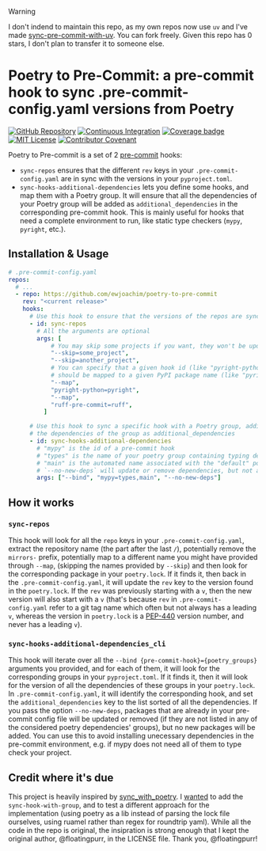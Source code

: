 > [!WARNING]
> I don't indend to maintain this repo, as my own repos now use `uv` and I've made [sync-pre-commit-with-uv](https://github.com/ewjoachim/sync-pre-commit-with-uv).
> You can fork freely. Given this repo has 0 stars, I don't plan to transfer it to someone else.

# Poetry to Pre-Commit: a pre-commit hook to sync .pre-commit-config.yaml versions from Poetry

[![GitHub Repository](https://img.shields.io/github/stars/ewjoachim/poetry_to_pre_commit?style=flat&logo=github&color=brightgreen)](https://github.com/ewjoachim/poetry_to_pre_commit/)
[![Continuous Integration](https://img.shields.io/github/actions/workflow/status/ewjoachim/poetry_to_pre_commit/ci.yml?logo=github&branch=main)](https://github.com/ewjoachim/poetry_to_pre_commit/actions?workflow=CI)
[![Coverage badge](https://raw.githubusercontent.com/ewjoachim/poetry_to_pre_commit/python-coverage-comment-action-data/badge.svg)](https://htmlpreview.github.io/?https://github.com/ewjoachim/poetry_to_pre_commit/blob/python-coverage-comment-action-data/htmlcov/index.html)
[![MIT License](https://img.shields.io/github/license/ewjoachim/poetry_to_pre_commit?logo=open-source-initiative&logoColor=white)](https://github.com/ewjoachim/poetry_to_pre_commit/blob/main/LICENSE.md)
[![Contributor Covenant](https://img.shields.io/badge/Contributor%20Covenant-v1.4%20adopted-ff69b4.svg)](https://github.com/ewjoachim/poetry_to_pre_commit/blob/main/CODE_OF_CONDUCT.md)

Poetry to Pre-commit is a set of 2 [pre-commit](https://pre-commit.com/) hooks:

- `sync-repos` ensures that the different `rev` keys in your
  `.pre-commit-config.yaml` are in sync with the versions in your
  `pyproject.toml`.
- `sync-hooks-additional-dependencies` lets you define some hooks, and map them
  with a Poetry group. It will ensure that all the dependencies of your Poetry
  group will be added as `additional_dependencies` in the corresponding
  pre-commit hook. This is mainly useful for hooks that need a complete
  environment to run, like static type checkers (`mypy`, `pyright`, etc.).

## Installation & Usage

```yaml
# .pre-commit-config.yaml
repos:
  # ...
  - repo: https://github.com/ewjoachim/poetry-to-pre-commit
    rev: "<current release>"
    hooks:
      # Use this hook to ensure that the versions of the repos are synced
      - id: sync-repos
        # All the arguments are optional
        args: [
            # You may skip some projects if you want, they won't be updated
            "--skip=some_project",
            "--skip=another_project",
            # You can specify that a given hook id (like "pyright-python")
            # should be mapped to a given PyPI package name (like "pyright")
            "--map",
            "pyright-python=pyright",
            "--map",
            "ruff-pre-commit=ruff",
          ]

      # Use this hook to sync a specific hook with a Poetry group, adding all
      # the dependencies of the group as additional_dependencies
      - id: sync-hooks-additional-dependencies
        # "mypy" is the id of a pre-commit hook
        # "types" is the name of your poetry group containing typing dependencies
        # "main" is the automated name associated with the "default" poetry dependencies
        # `--no-new-deps` will update or remove dependencies, but not add any new one.
        args: ["--bind", "mypy=types,main", "--no-new-deps"]
```

## How it works

### `sync-repos`

This hook will look for all the `repo` keys in your `.pre-commit-config.yaml`,
extract the repository name (the part after the last `/`), potentially remove
the `mirrors-` prefix, potentially map to a different name you might have
provided through `--map`, (skipping the names provided by `--skip`) and then
look for the corresponding package in your `poetry.lock`. If it finds it, then
back in the `.pre-commit-config.yaml`, it will update the `rev` key to the
version found in the `poetry.lock`. If the `rev` was previously starting with a
`v`, then the new version will also start with a `v` (that's because `rev` in
`.pre-commit-config.yaml` refer to a git tag name which often but not always
has a leading `v`, whereas the version in `poetry.lock` is a
[PEP-440](https://peps.python.org/pep-0440/) version number, and never has a
leading `v`).

### `sync-hooks-additional-dependencies_cli`

This hook will iterate over all the `--bind {pre-commit-hook}={poetry_groups}`
arguments you provided, and for each of them, it will look for the
corresponding groups in your `pyproject.toml`. If it finds it, then it will
look for the version of all the dependencies of these groups in your
`poetry.lock`. In `.pre-commit-config.yaml`, it will identify the corresponding
hook, and set the `additional_dependencies` key to the list sorted of all the
dependencies.
If you pass the option `--no-new-deps`, packages that are already in your pre-commit
config file will be updated or removed (if they are not listed in any of the considered
poetry dependencies' groups), but no new packages will be added. You can use
this to avoid installing unecessary dependencies in the pre-commit environment,
e.g. if mypy does not need all of them to type check your project.

## Credit where it's due

This project is heavily inspired by
[sync_with_poetry](https://github.com/floatingpurr/sync_with_poetry). I
[wanted](https://github.com/floatingpurr/sync_with_poetry/issues/34) to add the
`sync-hook-with-group`, and to test a different approach for the implementation
(using poetry as a lib instead of parsing the lock file ourselves, using ruamel
rather than regex for roundtrip yaml). While all the code in the repo is
original, the insipration is strong enough that I kept the original author,
@floatingpurr, in the LICENSE file. Thank you, @floatingpurr!
